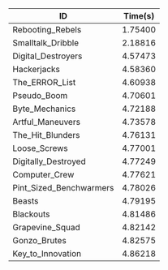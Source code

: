 |ID|Time(s)|
|-|-|
|Rebooting_Rebels|1.75400|
|Smalltalk_Dribble|2.18816|
|Digital_Destroyers|4.57473|
|Hackerjacks|4.58360|
|The_ERROR_List|4.60938|
|Pseudo_Boom|4.70601|
|Byte_Mechanics|4.72188|
|Artful_Maneuvers|4.73578|
|The_Hit_Blunders|4.76131|
|Loose_Screws|4.77001|
|Digitally_Destroyed|4.77249|
|Computer_Crew|4.77621|
|Pint_Sized_Benchwarmers|4.78026|
|Beasts|4.79195|
|Blackouts|4.81486|
|Grapevine_Squad|4.82142|
|Gonzo_Brutes|4.82575|
|Key_to_Innovation|4.86218|

